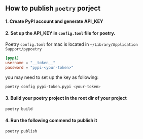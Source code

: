 ## How to publish `poetry` porject
#### 1. Create PyPI account and generate API_KEY

#### 2. Set up the API_KEY in `config.toml` file for poetry.
Poetry `config.toml` for mac is located in `~/Library/Application Support/pypoetry`

```toml
[pypi]
username = "__token__"
password = "pypi-<your-token>"
```
you may need to set up the key as following:

```bash
poetry config pypi-token.pypi <your-token>
```

#### 3. Build your poetry project in the root dir of your project
```bash
poetry build
```

#### 4. Run the following commend to publish it 
```bash
poetry publish
```
